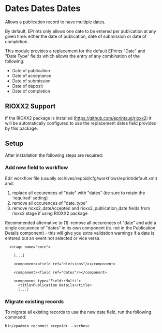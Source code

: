 # Dates Dates Dates #

Allows a publication record to have multiple dates.

By default, EPrints only allows one date to be entered per publication at any given time: either the date of publication, date of submission or date of completion.

This module provides a replacement for the default EPrints "Date" and "Date Type" fields which allows the entry of any combination of the following:

 * Date of publication
 * Date of acceptance
 * Date of submission
 * Date of deposit
 * Date of completion

## RIOXX2 Support ##

If the RIOXX2 package is installed (https://github.com/eprintsug/rioxx2) it will be automatically configured to use the replacement dates field provided by this package.

## Setup ##

After installation the following steps are required:

### Add new field to workflow ###

Edit workflow file (usually archives/repoid/cfg/workflows/eprint/default.xml) and:

 1. replace all occurences of "date" with "dates" (be sure to retain the 'required' setting)
 2. remove all occurences of "date_type"
 3. remove rioxx2_dateAccepted and rioxx2_publication_date fields from rioxx2 stage if using RIOXX2 package

Recommended alternative to (1): remove all occurences of "date" and add a single occurence of "dates" in its own component (ie. not in the Publication Details component) - this will give you extra validation warnings if a date is entered but an event not selected or vice versa.

````
  <stage name="core">

    [...]

    <component><field ref="divisions"/></component>

    <component><field ref="dates"/></component>

    <component type="Field::Multi">
      <title>Publication Details</title>
      [...]
````

### Migrate existing records ###

To migrate all existing records to use the new date field, run the following command:

````
bin/epadmin recommit <repoid> --verbose
````
